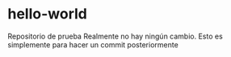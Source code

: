 # hello-world
Repositorio de prueba
Realmente no hay ningún cambio.
Esto es simplemente para hacer un commit posteriormente

